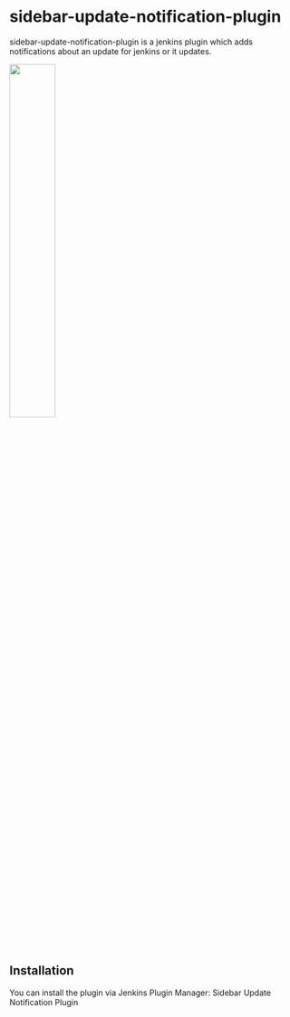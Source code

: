 sidebar-update-notification-plugin
==================================
sidebar-update-notification-plugin is a jenkins plugin which adds notifications about an update for jenkins or it updates.

<img src="http://s14.directupload.net/images/141105/plj6gvc4.png" width="40%" height="40%" />

## Installation
You can install the plugin via Jenkins Plugin Manager: Sidebar Update Notification Plugin
